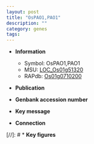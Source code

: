 ```yaml
---
layout: post
title: "OsPAO1,PAO1"
description: ""
category: genes
tags: 
---
```


* **Information**  
    + Symbol: OsPAO1,PAO1  
    + MSU: [LOC_Os01g51320](http://rice.uga.edu/cgi-bin/ORF_infopage.cgi?orf=LOC_Os01g51320)  
    + RAPdb: [Os01g0710200](http://rapdb.dna.affrc.go.jp/viewer/gbrowse_details/irgsp1?name=Os01g0710200)  

* **Publication**  

* **Genbank accession number**  

* **Key message**  

* **Connection**  

[//]: # * **Key figures**  


